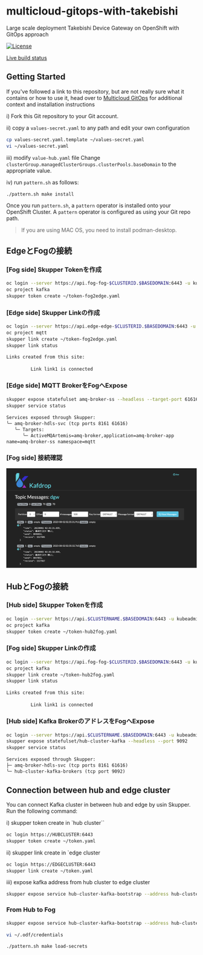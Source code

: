 # multicloud-gitops-with-takebishi

Large scale deployment Takebishi Device Gateway on OpenShift with GitOps approach

[![License](https://img.shields.io/badge/License-Apache%202.0-blue.svg)](https://opensource.org/licenses/Apache-2.0)

[Live build status](https://util.hybrid-cloud-patterns.io/dashboard.php?pattern=mcgitops)


## Getting Started

If you've followed a link to this repository, but are not really sure what it contains
or how to use it, head over to [Multicloud GitOps](http://hybrid-cloud-patterns.io/multicloud-gitops/)
for additional context and installation instructions

i) Fork this Git repository to your Git account.

ii) copy a `values-secret.yaml` to any path and edit your own configuration

```bash
cp values-secret.yaml.template ~/values-secret.yaml
vi ~/values-secret.yaml
```

iii) modify `value-hub.yaml` file
Change `clusterGroup.managedClusterGroups.clusterPools.baseDomain` to the appropriate value.

iv) run `pattern.sh` as follows:

```bash
./pattern.sh make install
```

Once you run `pattern.sh`, a `pattern` operator is installed onto your OpenShift Cluster.
A `pattern` operator is configured as using your Git repo path.

> If you are using MAC OS, you need to install podman-desktop.

## EdgeとFogの接続

### [Fog side] Skupper Tokenを作成
```bash
oc login --server https://api.fog-fog-$CLUSTERID.$BASEDOMAIN:6443 -u kubeadmin -p $PASSWORD
oc project kafka
skupper token create ~/token-fog2edge.yaml
```

### [Edge side] Skupper Linkの作成
```bash
oc login --server https://api.edge-edge-$CLUSTERID.$BASEDOMAIN:6443 -u kubeadmin -p $PASSWORD
oc project mqtt
skupper link create ~/token-fog2edge.yaml
skupper link status
```

```
Links created from this site:

         Link link1 is connected
```

### [Edge side] MQTT BrokerをFogへExpose

```bash
skupper expose statefulset amq-broker-ss --headless --target-port 61616
skupper service status
```

```
Services exposed through Skupper:
╰─ amq-broker-hdls-svc (tcp ports 8161 61616)
   ╰─ Targets:
      ╰─ ActiveMQArtemis=amq-broker,application=amq-broker-app name=amq-broker-ss namespace=mqtt
```

### [Fog side] 接続確認

![Kafdrop](./doc/images/kafdrop-fog.png)

## HubとFogの接続

### [Hub side] Skupper Tokenを作成

```bash
oc login --server https://api.$CLUSTERNAME.$BASEDOMAIN:6443 -u kubeadmin -p $PASSWORD
oc project kafka
skupper token create ~/token-hub2fog.yaml
```

### [Fog side] Skupper Linkの作成
```bash
oc login --server https://api.fog-fog-$CLUSTERID.$BASEDOMAIN:6443 -u kubeadmin -p $PASSWORD
oc project kafka
skupper link create ~/token-hub2fog.yaml
skupper link status
```

```
Links created from this site:

         Link link1 is connected
```

### [Hub side] Kafka BrokerのアドレスをFogへExpose

```bash
oc login --server https://api.$CLUSTERNAME.$BASEDOMAIN:6443 -u kubeadmin -p $PASSWORD
skupper expose statefulset/hub-cluster-kafka --headless --port 9092
skupper service status
```

```
Services exposed through Skupper:
├─ amq-broker-hdls-svc (tcp ports 8161 61616)
╰─ hub-cluster-kafka-brokers (tcp port 9092)
```

## Connection between hub and edge cluster

You can connect Kafka cluster in between hub and edge by usin Skupper.
Run the following command:

i) skupper token create in `hub cluster``

```bash
oc login https://HUBCLUSTER:6443
skupper token create ~/token.yaml
```

ii) skupper link create in `edge cluster

```bash
oc login https://EDGECLUSTER:6443
skupper link create ~/token.yaml
```

iii) expose kafka address from hub cluster to edge cluster

```bash
skupper expose service hub-cluster-kafka-bootstrap --address hub-cluster-kafka-bootstrap
```

### From Hub to Fog

```bash
skupper expose service hub-cluster-kafka-bootstrap --address hub-cluster-kafka-bootstrap
```

```bash
vi ~/.odf/credentials
```

```bash
./pattern.sh make load-secrets
```